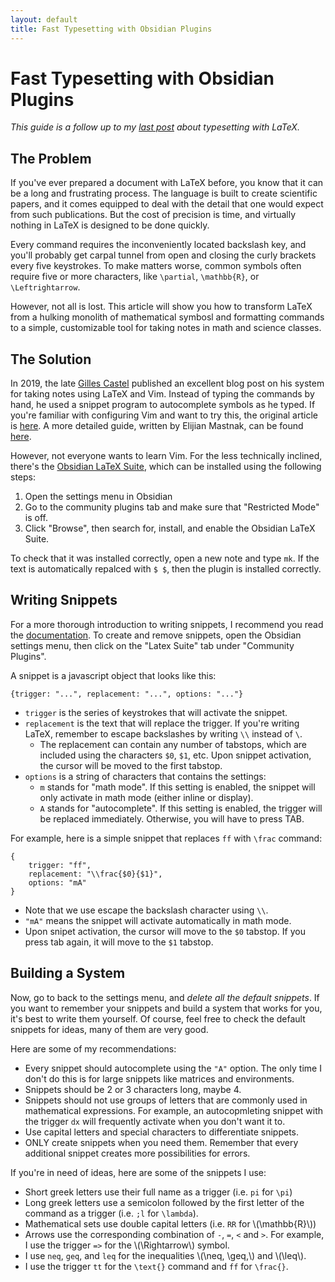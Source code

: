 ```yaml
---
layout: default
title: Fast Typesetting with Obsidian Plugins 
---
```


# Fast Typesetting with Obsidian Plugins 

*This guide is a follow up to my <a href="latex-guide.html">last post</a> about typesetting with LaTeX.*

## The Problem

If you've ever prepared a document with LaTeX before, you know that it can be a long and frustrating process. The language is built to create scientific papers, and it comes equipped to deal with the detail that one would expect from such publications. But the cost of precision is time, and virtually nothing in LaTeX is designed to be done quickly. 

Every command requires the inconveniently located backslash key, and you'll probably get carpal tunnel from open and closing the curly brackets every five keystrokes. To make matters worse, common symbols often require five or more characters, like `\partial`, `\mathbb{R}`, or `\Leftrightarrow`. 

However, not all is lost. This article will show you how to transform LaTeX from a hulking monolith of mathematical symbosl and formatting commands to a simple, customizable tool for taking notes in math and science classes.

## The Solution

In 2019, the late [Gilles Castel](https://castel.dev/) published an excellent blog post on his system for taking notes using LaTeX and Vim. Instead of typing the commands by hand, he used a snippet program to autocomplete symbols as he typed. If you're familiar with configuring Vim and want to try this, the original article is [here](https://castel.dev/post/lecture-notes-1/). A more detailed guide, written by Elijian Mastnak, can be found [here](https://www.ejmastnak.com/tutorials/vim-latex/intro/).

However, not everyone wants to learn Vim. For the less technically inclined, there's the [Obsidian LaTeX Suite](https://github.com/artisticat1/obsidian-latex-suite), which can be installed using the following steps:
1. Open the settings menu in Obsidian
2. Go to the community plugins tab and make sure that "Restricted Mode" is off. 
3. Click "Browse", then search for, install, and enable the Obsidian LaTeX Suite.

To check that it was installed correctly, open a new note and type `mk`. If the text is automatically repalced with `$ $`, then the plugin is installed correctly. 

## Writing Snippets

For a more thorough introduction to writing snippets, I recommend you read the [documentation](https://github.com/artisticat1/obsidian-latex-suite). To create and remove snippets, open the Obsidian settings menu, then click on the "Latex Suite" tab under "Community Plugins".

A snippet is a javascript object that looks like this:
```
{trigger: "...", replacement: "...", options: "..."}
```
- `trigger` is the series of keystrokes that will activate the snippet.
- `replacement` is the text that will replace the trigger. If you're writing LaTeX, remember to escape backslashes by writing `\\` instead of `\`.
    - The replacement can contain any number of tabstops, which are included using the characters `$0`, `$1`, etc. Upon snippet activation, the cursor will be moved to the first tabstop.
- `options` is a string of characters that contains the settings:
    - `m` stands for "math mode". If this setting is enabled, the snippet will only activate in math mode (either inline or display).
    - `A` stands for "autocomplete". If this setting is enabled, the trigger will be replaced immediately. Otherwise, you will have to press TAB.

For example, here is a simple snippet that replaces `ff` with `\frac` command:
```
{
    trigger: "ff",
    replacement: "\\frac{$0}{$1}",
    options: "mA"
}
```
- Note that we use escape the backslash character using `\\`.
- `"mA"` means the snippet will activate automatically in math mode.
- Upon snipet activation, the cursor will move to the `$0` tabstop. If you press tab again, it will move to the `$1` tabstop.

## Building a System

Now, go to back to the settings menu, and *delete all the default snippets*. If you want to remember your snippets and build a system that works for you, it's best to write them yourself. Of course, feel free to check the default snippets for ideas, many of them are very good.

Here are some of my recommendations:
- Every snippet should autocomplete using the `"A"` option. The only time I don't do this is for large snippets like matrices and environments.
- Snippets should be 2 or 3 characters long, maybe 4. 
- Snippets should not use groups of letters that are commonly used in mathematical expressions. For example, an autocopmleting snippet with the trigger `dx` will frequently activate when you don't want it to. 
- Use capital letters and special characters to differentiate snippets.
- ONLY create snippets when you need them. Remember that every additional snippet creates more possibilities for errors.

If you're in need of ideas, here are some of the snippets I use:
- Short greek letters use their full name as a trigger (i.e. `pi` for `\pi`)
- Long greek letters use a semicolon followed by the first letter of the command as a trigger (i.e. `;l` for `\lambda`).
- Mathematical sets use double capital letters (i.e. `RR` for \\(\mathbb{R}\\))
- Arrows use the corresponding combination of `-`, `=`, `<` and `>`. For example, I use the trigger `=>` for the \\(\Rightarrow\\) symbol.
- I use `neq`, `geq`, and `leq` for the inequalities \\(\neq, \geq,\\) and \\(\leq\\).
- I use the trigger `tt` for the `\text{}` command and `ff` for `\frac{}`.
